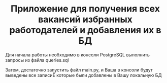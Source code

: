 <h1 align="center"> Приложение для получения всех вакансий избранных работодателей и добавления их в БД</h1>
<p>Для начала работы необходимо в консоли PostgreSQL выполнить запросы из файла queries.sql</p>
<p>Затем, достаточно запустить файл main.py, и Ваша в консоли будут выведены все записиЁ которые были добавлены в Вашу локальную БД </p>

